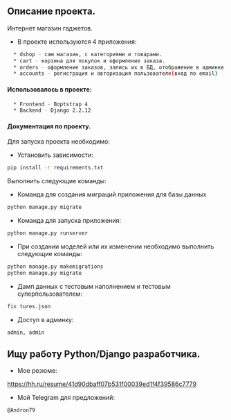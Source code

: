 ## Описание проекта.

Интернет магазин гаджетов.
*  В проекте используются 4 приложения:
```bash
  * dshop - сам магазин, с категориями и товарами.  
  * cart - корзина для покупок и оформление заказа.
  * orders - оформление заказов, запись их в БД, отображение в админке.
  * accounts - регистрация и авторизация пользователе(вход по email)
 ``` 
  
#### Использовалось в проекте:
```bash
  * Frontend - Boptstrap 4
  * Backend - Django 2.2.12
  ```  
#### Документация по проекту.

Для запуска проекта необходимо:

* Установить зависимости:
```bash
pip install -r requirements.txt
```

Выполнить следующие команды:

* Команда для создания миграций приложения для базы данных
```bash
python manage.py migrate
```

* Команда для запуска приложения:
```bash
python manage.py runserver
```

* При создании моделей или их изменении необходимо выполнить следующие команды:
```bash
python manage.py makemigrations
python manage.py migrate
```
* Дамп данных с тестовым наполнением и тестовым суперпользователем:
```bash
fix tures.json
```
* Доступ в админку:
```bash 
admin, admin
```

## Ищу работу Python/Django разработчика.
* Мое резюме:

https://hh.ru/resume/41d90dbaff07b531f00039ed1f4f39586c7779
* Мой Telegram для предложений:
```bash 
@Andron79
```